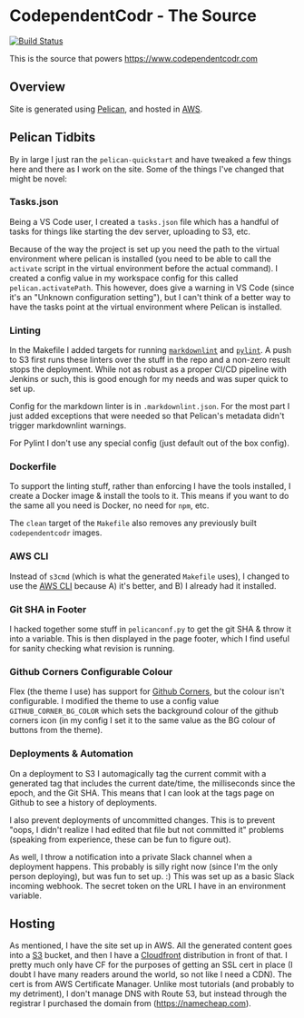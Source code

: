 # CodependentCodr - The Source

[![Build Status](https://travis-ci.com/pzelnip/www.codependentcodr.com.svg?branch=master)](https://travis-ci.com/pzelnip/www.codependentcodr.com)

This is the source that powers <https://www.codependentcodr.com>

## Overview

Site is generated using [Pelican](https://getpelican.com), and hosted in [AWS](https://aws.amazon.com/).

## Pelican Tidbits

By in large I just ran the `pelican-quickstart` and have tweaked a few things here and there as I work on the site.
Some of the things I've changed that might be novel:

### Tasks.json

Being a VS Code user, I created a `tasks.json` file which has a handful of tasks for things like starting
the dev server, uploading to S3, etc.

Because of the way the project is set up you need the path to the virtual environment where pelican is installed (you
need to be able to call the `activate` script in the virtual environment before the actual command).
I created a config value in my workspace config for this called `pelican.activatePath`.  This however, does give a
warning in VS Code (since it's an "Unknown configuration setting"), but I can't think of a better way to have the
tasks point at the virtual environment where Pelican is installed.

### Linting

In the Makefile I added targets for running [`markdownlint`](https://github.com/DavidAnson/markdownlint) and
[`pylint`](https://www.pylint.org).  A push to S3 first runs these linters over the stuff in the repo and a non-zero
result stops the deployment.  While not as robust as a proper CI/CD pipeline with Jenkins or such, this is good
enough for my needs and was super quick to set up.

Config for the markdown linter is in `.markdownlint.json`.  For the most part I just added exceptions that were
needed so that Pelican's metadata didn't trigger markdownlint warnings.

For Pylint I don't use any special config (just default out of the box config).

### Dockerfile

To support the linting stuff, rather than enforcing I have the tools installed, I create a Docker image & install
the tools to it.  This means if you want to do the same all you need is Docker, no need for `npm`, etc.

The `clean` target of the `Makefile` also removes any previously built `codependentcodr` images.

### AWS CLI

Instead of `s3cmd` (which is what the generated `Makefile` uses), I changed to use the
[AWS CLI](https://aws.amazon.com/cli/) because A) it's better, and B) I already had it installed.

### Git SHA in Footer

I hacked together some stuff in `pelicanconf.py` to get the git SHA & throw it into a variable.  This
is then displayed in the page footer, which I find useful for sanity checking what revision is running.

### Github Corners Configurable Colour

Flex (the theme I use) has support for [Github Corners](https://github.com/tholman/github-corners),
but the colour isn't configurable.  I modified the theme to use a config value `GITHUB_CORNER_BG_COLOR`
which sets the background colour of the github corners icon (in my config I set it to the same value
as the BG colour of buttons from the theme).

### Deployments & Automation

On a deployment to S3 I automagically tag the current commit with a generated tag that includes
the current date/time, the milliseconds since the epoch, and the Git SHA.  This means that I can
look at the tags page on Github to see a history of deployments.

I also prevent deployments of uncommitted changes.  This is to prevent "oops, I didn't realize
I had edited that file but not committed it" problems (speaking from experience, these can be
fun to figure out).

As well, I throw a notification into a private Slack channel when a deployment happens.  This
probably is silly right now (since I'm the only person deploying), but was fun to set up. :)
This was set up as a basic Slack incoming webhook.  The secret token on the URL I have in an
environment variable.

## Hosting

As mentioned, I have the site set up in AWS.  All the generated content goes into a [S3](https://aws.amazon.com/s3/) bucket,
and then I have a [Cloudfront](https://aws.amazon.com/cloudfront/) distribution in front of that.  I pretty much only
have CF for the purposes of getting an SSL cert in place (I doubt I have many readers around the world, so not like
I need a CDN).  The cert is from AWS Certificate Manager.  Unlike most tutorials (and probably to my detriment), I don't
manage DNS with Route 53, but instead through the registrar I purchased the domain from (<https://namecheap.com>).
